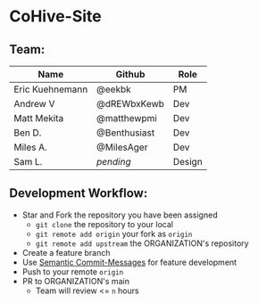 # CoHive-Site

## Team:
| Name            | Github           | Role            |
| --------------- | ---------------- | --------------- |
| Eric Kuehnemann | @eekbk           | PM              |
| Andrew V        | @dREWbxKewb      | Dev             |
| Matt Mekita     | @matthewpmi      | Dev             |
| Ben D.          | @Benthusiast     | Dev             |
| Miles A.        | @MilesAger       | Dev             |
| Sam L.          | _pending_        | Design          |

## Development Workflow:
  - Star and Fork the repository you have been assigned
    - `git clone` the repository to your local
    - `git remote add origin` your fork as `origin`
    - `git remote add upstream` the ORGANIZATION's repository
  - Create a feature branch
  - Use [Semantic Commit-Messages](https://gist.github.com/joshbuchea/6f47e86d2510bce28f8e7f42ae84c716) for feature development
  - Push to your remote `origin`
  - PR to ORGANIZATION's main
    - Team will review <= `n` hours
